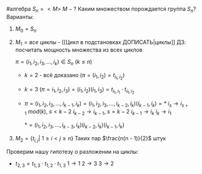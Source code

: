 #алгебра 
$S_n = <M>$
$M - ?$
Каким множеством порождается группа $S_n$?
Варианты:
1) $M_0  = S_n$
2) $M_1 = {все \ циклы}$ - [[Цикл в подстановках ДОПИСАТЬ|циклы]]
ДЗ: посчитать мощность множества из всех циклов
	
	$\pi = (i_1, i_2, i_3, \dots, i_k) \in S_n \ (k \leq n)$
	- $k = 2$ - всё доказано ($\pi = (i_1, i_2) = t_{i_1, i_2}$)
	- $k = 3 \ (\pi = i_1, i_2, i_3) = (i_1, i_2) (i_1, i_3) = t_{i_1, i_1} \cdot t_{i_1, i_2}$
	- $\pi = (i_1, i_2, i_3, \dots, i_{k - 1}, i_k) = (i_1, i_2, i_3, \dots, i_{k - 2}, i_k)(i_{k - 1}, i_k) = *$
		$i_s \to i_{s + 1} \ mod(k), \ s < k - 2$
		$i_{k - 2} \to i_{k - 1}, \ s = k - 2$
		$i_{k - 1} \to i_k$
		$i_k \to i_1$
		
		$* = (i_1, i_2, i_3, \dots, i_{k - 3}, i_k)(i_{k - 2}, i_k)(i_{k - 1}, i_k)$
3) $M_2 = \{ t_{i, j}| \ 1 \geq i < j \geq n \}$
	Таких пар $\frac{n(n - 1)}{2}$ штук

Проверим нашу гипотезу о разложении на циклы:
- $t_{2, 3} = t_{1, 3} \cdot t_{1, 2} \cdot t_{1, 3}$
	$1 \to 1$
	$2 \to 3$
	$3 \to 2$